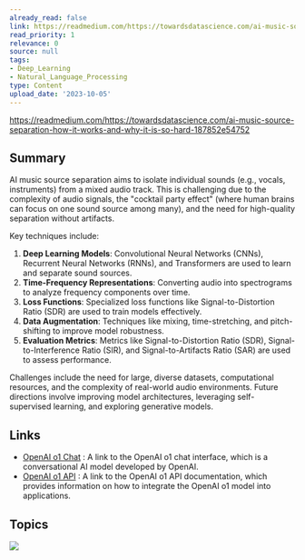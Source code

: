 ```yaml
---
already_read: false
link: https://readmedium.com/https://towardsdatascience.com/ai-music-source-separation-how-it-works-and-why-it-is-so-hard-187852e54752
read_priority: 1
relevance: 0
source: null
tags:
- Deep_Learning
- Natural_Language_Processing
type: Content
upload_date: '2023-10-05'
---
```


https://readmedium.com/https://towardsdatascience.com/ai-music-source-separation-how-it-works-and-why-it-is-so-hard-187852e54752
## Summary

AI music source separation aims to isolate individual sounds (e.g., vocals, instruments) from a mixed audio track. This is challenging due to the complexity of audio signals, the "cocktail party effect" (where human brains can focus on one sound source among many), and the need for high-quality separation without artifacts.

Key techniques include:
1. **Deep Learning Models**: Convolutional Neural Networks (CNNs), Recurrent Neural Networks (RNNs), and Transformers are used to learn and separate sound sources.
2. **Time-Frequency Representations**: Converting audio into spectrograms to analyze frequency components over time.
3. **Loss Functions**: Specialized loss functions like Signal-to-Distortion Ratio (SDR) are used to train models effectively.
4. **Data Augmentation**: Techniques like mixing, time-stretching, and pitch-shifting to improve model robustness.
5. **Evaluation Metrics**: Metrics like Signal-to-Distortion Ratio (SDR), Signal-to-Interference Ratio (SIR), and Signal-to-Artifacts Ratio (SAR) are used to assess performance.

Challenges include the need for large, diverse datasets, computational resources, and the complexity of real-world audio environments. Future directions involve improving model architectures, leveraging self-supervised learning, and exploring generative models.
## Links

- [OpenAI o1 Chat](https://openai01.net/) : A link to the OpenAI o1 chat interface, which is a conversational AI model developed by OpenAI.
- [OpenAI o1 API](https://openaio1api.com/) : A link to the OpenAI o1 API documentation, which provides information on how to integrate the OpenAI o1 model into applications.

## Topics

![](topics/Concept/AI%20Music%20Source%20Separation)